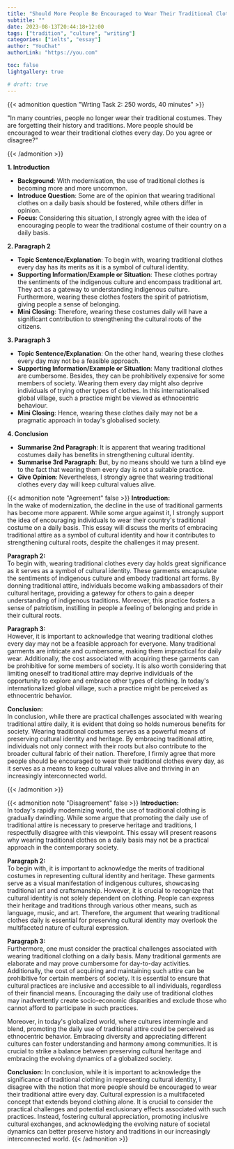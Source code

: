 ```yaml
---
title: "Should More People Be Encouraged to Wear Their Traditional Clothes Every Day"
subtitle: ""
date: 2023-08-13T20:44:18+12:00
tags: ["tradition", "culture", "writing"]
categories: ["ielts", "essay"]
author: "YouChat"
authorLink: "https://you.com"

toc: false
lightgallery: true

# draft: true
---
```


{{< admonition question "Wrting Task 2: 250 words, 40 minutes" >}}

"In many countries, people no longer wear their traditional costumes. They are forgetting their history and traditions. More people should be encouraged to wear their traditional clothes every day. Do you agree or disagree?"

{{< /admonition >}}

**1. Introduction**  
  - **Background**: With modernisation, the use of traditional clothes is becoming more and more uncommon.  
  - **Introduce Question**: Some are of the opinion that wearing traditional clothes on a daily basis should be fostered, while others differ in opinion.  
  - **Focus**: Considering this situation, I strongly agree with the idea of encouraging people to wear the traditional costume of their country on a daily basis.

**2. Paragraph 2**  
  - **Topic Sentence/Explanation**: To begin with, wearing traditional clothes every day has its merits as it is a symbol of cultural identity.  
  - **Supporting Information/Example or Situation**: These clothes portray the sentiments of the indigenous culture and encompass traditional art. They act as a gateway to understanding indigenous culture. Furthermore, wearing these clothes fosters the spirit of patriotism, giving people a sense of belonging.  
  - **Mini Closing**: Therefore, wearing these costumes daily will have a significant contribution to strengthening the cultural roots of the citizens.

**3. Paragraph 3**  
  - **Topic Sentence/Explanation**: On the other hand, wearing these clothes every day may not be a feasible approach.  
  - **Supporting Information/Example or Situation**: Many traditional clothes are cumbersome. Besides, they can be prohibitively expensive for some members of society. Wearing them every day might also deprive individuals of trying other types of clothes. In this internationalised global village, such a practice might be viewed as ethnocentric behaviour.  
  - **Mini Closing**: Hence, wearing these clothes daily may not be a pragmatic approach in today's globalised society.

**4. Conclusion**  
  - **Summarise 2nd Paragraph**: It is apparent that wearing traditional costumes daily has benefits in strengthening cultural identity.  
  - **Summarise 3rd Paragraph**: But, by no means should we turn a blind eye to the fact that wearing them every day is not a suitable practice.  
  - **Give Opinion**: Nevertheless, I strongly agree that wearing traditional clothes every day will keep cultural values alive.

{{< admonition note "Agreement" false >}} 
**Introduction:**   
In the wake of modernization, the decline in the use of traditional garments has become more apparent. While some argue against it, I strongly support the idea of encouraging individuals to wear their country's traditional costume on a daily basis. This essay will discuss the merits of embracing traditional attire as a symbol of cultural identity and how it contributes to strengthening cultural roots, despite the challenges it may present.

**Paragraph 2:**    
To begin with, wearing traditional clothes every day holds great significance as it serves as a symbol of cultural identity. These garments encapsulate the sentiments of indigenous culture and embody traditional art forms. By donning traditional attire, individuals become walking ambassadors of their cultural heritage, providing a gateway for others to gain a deeper understanding of indigenous traditions. Moreover, this practice fosters a sense of patriotism, instilling in people a feeling of belonging and pride in their cultural roots.

**Paragraph 3:**    
However, it is important to acknowledge that wearing traditional clothes every day may not be a feasible approach for everyone. Many traditional garments are intricate and cumbersome, making them impractical for daily wear. Additionally, the cost associated with acquiring these garments can be prohibitive for some members of society. It is also worth considering that limiting oneself to traditional attire may deprive individuals of the opportunity to explore and embrace other types of clothing. In today's internationalized global village, such a practice might be perceived as ethnocentric behavior.

**Conclusion:**     
In conclusion, while there are practical challenges associated with wearing traditional attire daily, it is evident that doing so holds numerous benefits for society. Wearing traditional costumes serves as a powerful means of preserving cultural identity and heritage. By embracing traditional attire, individuals not only connect with their roots but also contribute to the broader cultural fabric of their nation. Therefore, I firmly agree that more people should be encouraged to wear their traditional clothes every day, as it serves as a means to keep cultural values alive and thriving in an increasingly interconnected world.


{{< /admonition >}}

{{< admonition note "Disagreement" false >}} 
**Introduction:**   
In today's rapidly modernizing world, the use of traditional clothing is gradually dwindling. While some argue that promoting the daily use of traditional attire is necessary to preserve heritage and traditions, I respectfully disagree with this viewpoint. This essay will present reasons why wearing traditional clothes on a daily basis may not be a practical approach in the contemporary society.

**Paragraph 2:**    
To begin with, it is important to acknowledge the merits of traditional costumes in representing cultural identity and heritage. These garments serve as a visual manifestation of indigenous cultures, showcasing traditional art and craftsmanship. However, it is crucial to recognize that cultural identity is not solely dependent on clothing. People can express their heritage and traditions through various other means, such as language, music, and art. Therefore, the argument that wearing traditional clothes daily is essential for preserving cultural identity may overlook the multifaceted nature of cultural expression.

**Paragraph 3:**    
Furthermore, one must consider the practical challenges associated with wearing traditional clothing on a daily basis. Many traditional garments are elaborate and may prove cumbersome for day-to-day activities. Additionally, the cost of acquiring and maintaining such attire can be prohibitive for certain members of society. It is essential to ensure that cultural practices are inclusive and accessible to all individuals, regardless of their financial means. Encouraging the daily use of traditional clothes may inadvertently create socio-economic disparities and exclude those who cannot afford to participate in such practices.

Moreover, in today's globalized world, where cultures intermingle and blend, promoting the daily use of traditional attire could be perceived as ethnocentric behavior. Embracing diversity and appreciating different cultures can foster understanding and harmony among communities. It is crucial to strike a balance between preserving cultural heritage and embracing the evolving dynamics of a globalized society.

**Conclusion:** 
In conclusion, while it is important to acknowledge the significance of traditional clothing in representing cultural identity, I disagree with the notion that more people should be encouraged to wear their traditional attire every day. Cultural expression is a multifaceted concept that extends beyond clothing alone. It is crucial to consider the practical challenges and potential exclusionary effects associated with such practices. Instead, fostering cultural appreciation, promoting inclusive cultural exchanges, and acknowledging the evolving nature of societal dynamics can better preserve history and traditions in our increasingly interconnected world.
{{< /admonition >}}